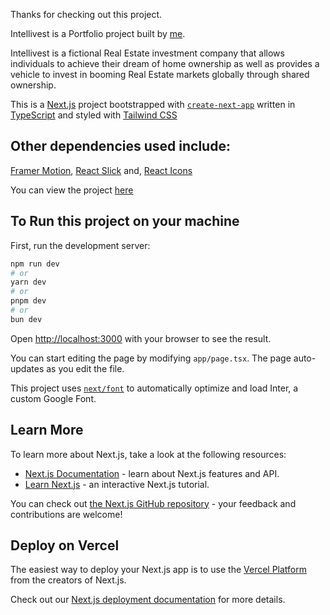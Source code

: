 Thanks for checking out this project.

Intellivest is a Portfolio project built by [me](https://github.com/EmperorSmiles).

Intellivest is a fictional Real Estate investment company that allows individuals to achieve their dream of home ownership as well as provides a vehicle to invest in booming Real Estate markets globally through shared ownership.

This is a [Next.js](https://nextjs.org/) project bootstrapped with [`create-next-app`](https://github.com/vercel/next.js/tree/canary/packages/create-next-app) written in [TypeScript](https://www.typescriptlang.org/) and styled with [Tailwind CSS](https://tailwindcss.com/)

## Other dependencies used include:

[Framer Motion](https://www.framer.com/motion/),
[React Slick](https://react-slick.neostack.com/) and,
[React Icons](https://www.npmjs.com/package/react-icons)

You can view the project [here](https://real-estate-investment.vercel.app/)

## To Run this project on your machine

First, run the development server:

```bash
npm run dev
# or
yarn dev
# or
pnpm dev
# or
bun dev
```

Open [http://localhost:3000](http://localhost:3000) with your browser to see the result.

You can start editing the page by modifying `app/page.tsx`. The page auto-updates as you edit the file.

This project uses [`next/font`](https://nextjs.org/docs/basic-features/font-optimization) to automatically optimize and load Inter, a custom Google Font.

## Learn More

To learn more about Next.js, take a look at the following resources:

-   [Next.js Documentation](https://nextjs.org/docs) - learn about Next.js features and API.
-   [Learn Next.js](https://nextjs.org/learn) - an interactive Next.js tutorial.

You can check out [the Next.js GitHub repository](https://github.com/vercel/next.js/) - your feedback and contributions are welcome!

## Deploy on Vercel

The easiest way to deploy your Next.js app is to use the [Vercel Platform](https://vercel.com/new?utm_medium=default-template&filter=next.js&utm_source=create-next-app&utm_campaign=create-next-app-readme) from the creators of Next.js.

Check out our [Next.js deployment documentation](https://nextjs.org/docs/deployment) for more details.
